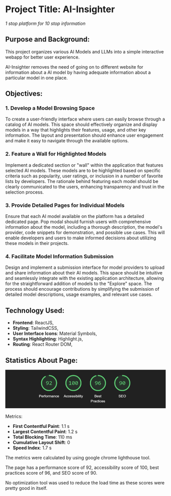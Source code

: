 # Project Title: AI-Insighter

_1 stop platform for 10 stop information_

## Purpose and Background:

This project organizes various AI Models and LLMs into a simple interactive webapp for better user experience.

AI-Insighter removes the need of going on to different website for information about a AI model by having adequate information about a particular model in one place.

## Objectives:

### 1. **Develop a Model Browsing Space**

<p>To create a user-friendly interface where users can easily browse through a catalog of AI models. This space should effectively organize and display models in a way that highlights their features, usage, and other key information. The layout and presentation should enhance user engagement and make it easy to navigate through the available options.</p>

### 2. **Feature a Wall for Highlighted Models**

<p>Implement a dedicated section or "wall" within the application that features selected AI models. These models are to be highlighted based on specific criteria such as popularity, user ratings, or inclusion in a number of favorite lists by developers. The rationale behind featuring each model should be clearly communicated to the users, enhancing transparency and trust in the selection process.</p>

### 3. **Provide Detailed Pages for Individual Models**

<p>Ensure that each AI model available on the platform has a detailed dedicated page. Pop modal should furnish users with comprehensive information about the model, including a thorough description, the model's provider, code snippets for demonstration, and possible use cases. This will enable developers and users to make informed decisions about utilizing these models in their projects. </p>

### 4. **Facilitate Model Information Submission**

<p>Design and implement a submission interface for model providers to upload and share information about their AI models. This space should be intuitive and seamlessly integrate with the existing application architecture, allowing for the straightforward addition of models to the "Explore" space. The process should encourage contributions by simplifying the submission of detailed model descriptions, usage examples, and relevant use cases.</p>

## Technology Used:

- **Frontend**: ReactJS,
- **Styling**: TailwindCSS,
- **User Interface Icons**: Material Symbols,
- **Syntax Highlighting**: Highlight.js,
- **Routing**: React Router DOM,

## Statistics About Page:

![alt text](image.png)

Metrics:

- **First Contentful Paint**: 1.1 s
- **Largest Contentful Paint**: 1.2 s
- **Total Blocking Time**: 110 ms
- **Cumulative Layout Shift**: 0
- **Speed Index**: 1.7 s

The metrics were calculated by using google chrome lighthouse tool.

The page has a performance score of 92, accessibility score of 100, best practices score of 96, and SEO score of 90.

No optimization tool was used to reduce the load time as these scores were pretty good in itself.
